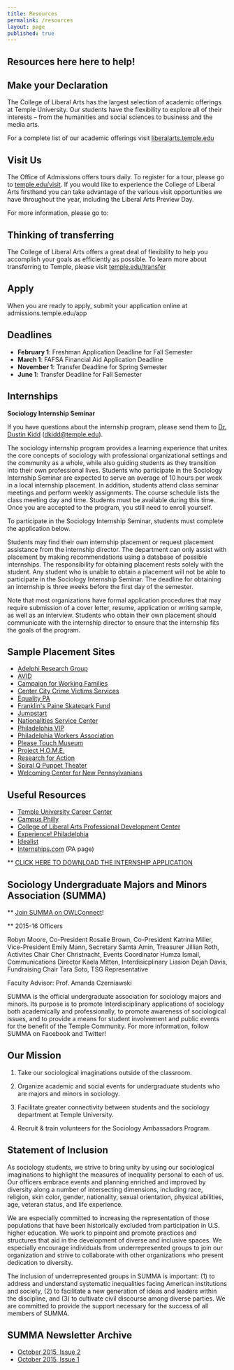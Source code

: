 ```yaml
---
title: Resources
permalink: /resources
layout: page
published: true
---
```


## Resources here here to help!

## Make your Declaration

The College of Liberal Arts has the largest selection of  academic offerings at Temple University. Our students have the flexibility to explore all of their interests – from the humanities and social sciences to business and the media arts.   

For a complete list of our academic offerings visit [liberalarts.temple.edu](liberalarts.temple.edu)

## Visit Us

The Office of Admissions offers tours daily. To register for a tour, please go to [temple.edu/visit](temple.edu/visit). If you would like to experience the College of Liberal Arts firsthand you can take advantage of the various visit  opportunities we have throughout the year, including the Liberal Arts Preview Day. 

For more information, please go to:

[liberalarts.temple.edu/admissions/visit]:liberalarts.temple.edu/admissions/visit

## Thinking of transferring

The College of Liberal Arts offers a great deal of flexibility to help you accomplish your goals as efficiently as possible. To learn more about transferring to Temple, please visit [temple.edu/transfer](temple.edu/transfer)

## Apply

When you are ready to apply, submit your application online at admissions.temple.edu/app

## Deadlines

- **February 1**: Freshman Application Deadline for Fall Semester
- **March 1**: FAFSA Financial Aid Application Deadline
- **November 1**: Transfer Deadline for Spring Semester
- **June 1**: Transfer Deadline for Fall Semester

## Internships

**Sociology Internship Seminar**
 
If you have questions about the internship program, please send them to [Dr. Dustin Kidd](mailto:dkidd@temple.edu) (dkidd@temple.edu).
 
The sociology internship program provides a learning experience that unites the core concepts of sociology with professional organizational settings and the community as a whole, while also guiding students as they transition into their own professional lives. Students who participate in the Sociology Internship Seminar are expected to serve an average of 10 hours per week in a local internship placement.  In addition, students attend class seminar meetings and perform weekly assignments.  The course schedule lists the class meeting day and time.  Students must be available during this time. Once you are accepted to the program, you still need to enroll yourself.
 
To participate in the Sociology Internship Seminar, students must complete the application below. 
 
Students may find their own internship placement or request placement assistance from the internship director. The department can only assist with placement by making recommendations using a database of possible internships.  The responsibility for obtaining placement rests solely with the student. Any student who is unable to obtain a placement will not be able to participate in the Sociology Internship Seminar.  The deadline for obtaining an internship is three weeks before the first day of the semester. 
 
Note that most organizations have formal application procedures that may require submission of a cover letter, resume, application or writing sample, as well as an interview.  Students who obtain their own placement should communicate with the internship director to ensure that the internship fits the goals of the program.
 
## Sample Placement Sites

- [Adelphi Research Group](http://www.adelphiresearch.com/)
- [AVID](http://www.phennd.org/index.php/initiatives/initiatives/gear_up/)
- [Campaign for Working Families](http://www.cwfphilly.org/)
- [Center City Crime Victims Services](http://www.cccvs.org/)
- [Equality PA](http://equalitypa.org/)
- [Franklin's Paine Skatepark Fund](http://www.franklinspaine.com/)
- [Jumpstart](http://www.jstart.org/site/PageServer)
- [Nationalities Service Center](http://www.nationalitiesservice.org/)
- [Philadelphia VIP](http://www.phillyvip.org/)
- [Philadelphia Workers Association](https://www.facebook.com/groups/433120303469144/#_=_)
- [Please Touch Museum](http://www.pleasetouchmuseum.org/about-us/employment/internships/)
- [Project H.O.M.E.](http://www.projecthome.org/)
- [Research for Action](http://www.researchforaction.org/)
- [Spiral Q Puppet Theater](http://spiralq.org/)
- [Welcoming Center for New Pennsylvanians](http://www.welcomingcenter.org/)
 
## Useful Resources

- [Temple University Career Center](http://www.temple.edu/provost/careercenter/)
- [Campus Philly](http://campusphilly.org/)
- [College of Liberal Arts Professional Development Center](http://liberalarts.temple.edu/advising/professional-development)
- [Experience! Philadelphia](http://www.phila.gov/experiencephila/)
- [Idealist](http://www.idealist.org/)
- [Internships.com](http://www.internships.com/pennsylvania) (PA page)
 
** [CLICK HERE TO DOWNLOAD THE INTERNSHIP APPLICATION](http://www.cla.temple.edu/sociology/internship/documents/SociologyInternshipApplication.docx)

## Sociology Undergraduate Majors and Minors Association (SUMMA)

** [Join SUMMA on OWLConnect](https://temple.collegiatelink.net/organization/SUMMAatTemple/)!

** 2015-16 Officers

Robyn Moore, Co-President
Rosalie Brown, Co-President
Katrina Miller, Vice-President
Emily Mann, Secretary
Samta Amin, Treasurer
Jillian Roth, Activites Chair
Cher Christnacht, Events Coordinator
Humza Ismail, Communications Director
Kaela Mitten, Interdisicplinary Liasion
Dejah Davis, Fundraising Chair
Tara Soto, TSG Representative
 
Faculty Advisor: Prof. Amanda Czerniawski
 
SUMMA is the official undergraduate association for sociology majors and minors. Its purpose is to promote Interdisciplinary applications of sociology both academically and professionally, to promote awareness of sociological issues, and to provide a means for student involvement and public events for the benefit of the Temple Community. For more information, follow SUMMA on Facebook and Twitter!

## Our Mission

1. Take our sociological imaginations outside of the classroom.

2. Organize academic and social events for undergraduate students who are majors and minors in sociology.

3. Facilitate greater connectivity between students and the sociology department at Temple University.
 
4. Recruit & train volunteers for the Sociology Ambassadors Program.
 
## Statement of Inclusion

As sociology students, we strive to bring unity by using our sociological imaginations to highlight the measures of inequality personal to each of us. Our officers embrace events and planning enriched and improved by diversity along a number of intersecting dimensions, including race, religion, skin color, gender, nationality, sexual orientation, physical abilities, age, veteran status, and life experience.
 
We are especially committed to increasing the representation of those populations that have been historically excluded from participation in U.S. higher education. We work to pinpoint and promote practices and structures that aid in the development of diverse and inclusive spaces. We especially encourage individuals from underrepresented groups to join our organization and strive to collaborate with other organizations who present dedication to diversity.
 
The inclusion of underrepresented groups in SUMMA is important: (1) to address and understand systematic inequalities facing American institutions and society, (2) to facilitate a new generation of ideas and leaders within the discipline, and (3) to cultivate civil discourse among diverse parties. We are committed to provide the support necessary for the success of all members of SUMMA.
 
## SUMMA Newsletter Archive

- [October 2015, Issue 2](https://www.smore.com/sprcc)
- [October 2015, Issue 1](https://www.smore.com/rp34d)
